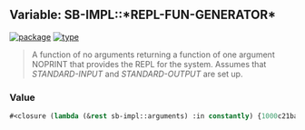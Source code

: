 ## Variable: SB-IMPL::\*REPL-FUN-GENERATOR\*
[![package](https://img.shields.io/badge/Package-SB--IMPL-5f9ea0.svg?style=social&colorA=999999)](../) [![type](https://img.shields.io/badge/Type-Variable-5f9ea0.svg?style=social&colorA=999999)](../#variable) 

> A function of no arguments returning a function of one argument NOPRINT
> that provides the REPL for the system. Assumes that *STANDARD-INPUT* and
> *STANDARD-OUTPUT* are set up.

### Value
```cl
#<closure (lambda (&rest sb-impl::arguments) :in constantly) {1000c21bab}>
```
